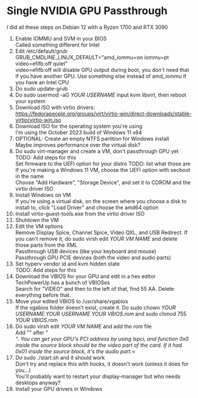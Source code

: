 # Single NVIDIA GPU Passthrough
I did all these steps on Debian 12 with a Ryzen 1700 and RTX 3090<br />
 1. Enable IOMMU and SVM in your BIOS<br />
    Called something different for Intel<br />
 2. Edit /etc/default/grub<br />
    GRUB_CMDLINE_LINUX_DEFAULT="amd_iommu=on iommu=pt video=efifb:off quiet"<br />
    video=efifb:off will disable GPU output during boot, you don't need that if you have another GPU.
    Use something else instead of amd_iommu if you have an Intel CPU<br />
 4. Do sudo update-grub<br />
 5. Do sudo usermod -aG *YOUR USERNAME* input kvm libvirt, then reboot your system<br />
 6. Download ISO with virtio drivers: https://fedorapeople.org/groups/virt/virtio-win/direct-downloads/stable-virtio/virtio-win.iso<br />
 7. Download ISO for the operating system you're using<br />
    I'm using the October 2023 build of Windows 11 x64<br />
 8. OPTIONAL: Create an empty NTFS partition for Windows install<br />
    Maybe improves performance over the virtual disk?<br />
 9. Do sudo virt-manager and create a VM, don't passthrough GPU yet<br />
    TODO: Add steps for this<br />
    Set firmware to the UEFI option for your distro TODO: list what those are<br />
    If you're making a Windows 11 VM, choose the UEFI option with secboot in the name<br />
    Choose "Add Hardware", "Storage Device", and set it to CDROM and the virtio driver ISO<br />
 10. Install Windows on VM<br />
    If you're using a virtual disk, on the screen where you choose a disk to install to, click "Load Driver" and choose the amd64 option<br />
11. Install virtio-guest-tools.exe from the virtio driver ISO<br />
12. Shutdown the VM<br />
13. Edit the VM options<br />
    Remove Display Spice, Channel Spice, Video QXL, and USB Redirect. If you can't remove it, do sudo virsh edit *YOUR VM NAME* and delete those parts from the XML<br />
    Passthrough USB devices (like your keyboard and mouse)<br />
    Passthrough GPU PCIE devices (both the video and audio parts)<br />
14. Set hyperv vendor id and kvm hidden state<br />
    TODO: Add steps for this<br />
15. Download the VBIOS for your GPU and edit in a hex editor<br />
    TechPowerUp has a bunch of VBIOSes<br />
    Search for "VIDEO" and then to the left of that, find 55 AA. Delete everything before that.<br />
16. Move your edited VBIOS to /usr/share/vgabios<br />
    If the vgabios folder doesn't exist, create it. Do sudo chown *YOUR USERNAME*:*YOUR USERNAME* *YOUR VBIOS*.rom and sudo chmod 755 *YOUR VBIOS*.rom<br />
17. Do sudo virsh edit *YOUR VM NAME* and add the rom file<br />
    Add "<rom file='/usr/share/vgabios/YOUR VBIOS.rom'/>" after "<source><address domain='0x0000' bus='0x03' slot='0xYOUR GPU PCI ADDR' function='0x0'/></source>". You can get your GPU's PCI address by using lspci, and function 0x0 inside the source block should be the video part of the card. If it had 0x01 inside the source block, it's the audio part.<<br />
18. Do sudo ./start.sh and it should work<br />
    Don't try and replace this with hooks, it doesn't work (unless it does for you...)<br />
    You'll probably want to restart your display-manager but who needs desktops anyway?<br />
19. Install your GPU drivers in Windows
